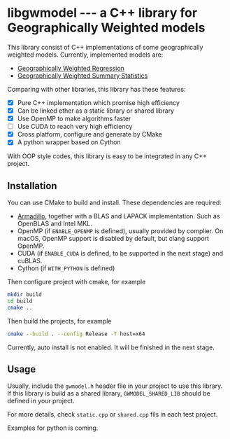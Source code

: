 # libgwmodel --- a C++ library for Geographically Weighted models

This library consist of C++ implementations of some geographically weighted models. Currently, implemented models are:

- [Geographically Weighted Regression][gwr]
- [Geographically Weighted Summary Statistics][gwss]

Comparing with other libraries, this library has these features:

- [x] Pure C++ implementation which promise high efficiency
- [x] Can be linked ether as a static library or shared library
- [x] Use OpenMP to make algorithms faster
- [ ] Use CUDA to reach very high efficiency
- [x] Cross platform, configure and generate by CMake
- [x] A python wrapper based on Cython

With OOP style codes, this library is easy to be integrated in any C++ project.

## Installation

You can use CMake to build and install. These dependencies are required:

- [Armadillo][arma], together with a BLAS and LAPACK implementation. Such as OpenBLAS and Intel MKL.
- OpenMP (if `ENABLE_OPENMP` is defined), usually provided by complier. On macOS, OpenMP support is disabled by default, but clang support OpenMP.
- CUDA (if `ENABLE_CUDA` is defined, to be supported in the next stage) and cuBLAS.
- Cython (if `WITH_PYTHON` is defined)

Then configure project with cmake, for example

```bash
mkdir build
cd build
cmake ..
```

Then build the projects, for example

```bash
cmake --build . --config Release -T host=x64
```

Currently, auto install is not enabled. It will be finished in the next stage.

## Usage

Usually, include the `gwmodel.h` header file in your project to use this library.
If this library is build as a shared library, `GWMODEL_SHARED_LIB` should be defined in your project.

For more details, check `static.cpp` or `shared.cpp` fils in each test project.

Examples for python is coming.

[gwr]:https://www.onlinelibrary.wiley.com/doi/abs/10.1111/j.1538-4632.2003.tb01114.x
[gwss]:https://www.sciencedirect.com/science/article/pii/S0198971501000096
[arma]:http://arma.sourceforge.net/
